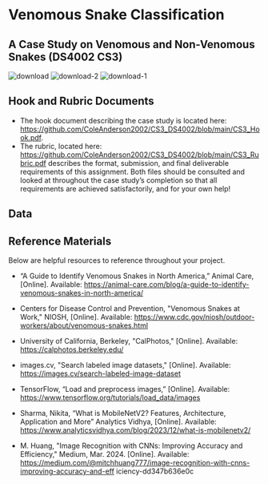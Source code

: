 # Venomous Snake Classification
## A Case Study on Venomous and Non-Venomous Snakes (DS4002 CS3)
![download](https://github.com/user-attachments/assets/05a3e46f-0575-4f68-8a2a-1923625317f7)
![download-2](https://github.com/user-attachments/assets/c9366eaa-ffcc-4a49-abe8-7a28e6054375)
![download-1](https://github.com/user-attachments/assets/6e81c585-fb00-444c-9db7-bf6bb5507f86)

## Hook and Rubric Documents

- The hook document describing the case study is located here: https://github.com/ColeAnderson2002/CS3_DS4002/blob/main/CS3_Hook.pdf.
- The rubric, located here: https://github.com/ColeAnderson2002/CS3_DS4002/blob/main/CS3_Rubric.pdf describes the format, submission, and final deliverable requirements of this assignment. Both files should be consulted and looked at throughout the case study’s completion so that all requirements are achieved satisfactorily, and for your own help!

## Data

## Reference Materials
Below are helpful resources to reference throughout your project.

- “A Guide to Identify Venomous Snakes in North America,” Animal Care, [Online].
Available: https://animal-care.com/blog/a-guide-to-identify-venomous-snakes-in-north-america/

- Centers for Disease Control and Prevention, "Venomous Snakes at Work," NIOSH, [Online].
Available: https://www.cdc.gov/niosh/outdoor-workers/about/venomous-snakes.html 

- University of California, Berkeley, "CalPhotos," [Online]. Available:
https://calphotos.berkeley.edu/

- images.cv, "Search labeled image datasets," [Online]. Available:
https://images.cv/search-labeled-image-dataset

- TensorFlow, “Load and preprocess images,” [Online]. Available:
https://www.tensorflow.org/tutorials/load_data/images

- Sharma, Nikita, “What is MobileNetV2? Features, Architecture, Application and More”
Analytics Vidhya, [Online]. Available:
https://www.analyticsvidhya.com/blog/2023/12/what-is-mobilenetv2/

- M. Huang, "Image Recognition with CNNs: Improving Accuracy and Efficiency," Medium,
Mar. 2024. [Online]. Available:
https://medium.com/@mitchhuang777/image-recognition-with-cnns-improving-accuracy-and-eff
iciency-dd347b636e0c
